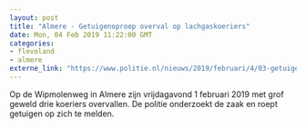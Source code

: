 ```yaml
---
layout: post
title: "Almere - Getuigenoproep overval op lachgaskoeriers"
date: Mon, 04 Feb 2019 11:22:00 GMT
categories: 
- flevoland 
- almere 
externe_link: "https://www.politie.nl/nieuws/2019/februari/4/03-getuigenoproep-overval-op-lachgaskoerier.html"
---
```


Op de Wipmolenweg in Almere zijn vrijdagavond 1 februari 2019 met grof geweld drie koeriers overvallen. De politie onderzoekt de zaak en roept getuigen op zich te melden.
